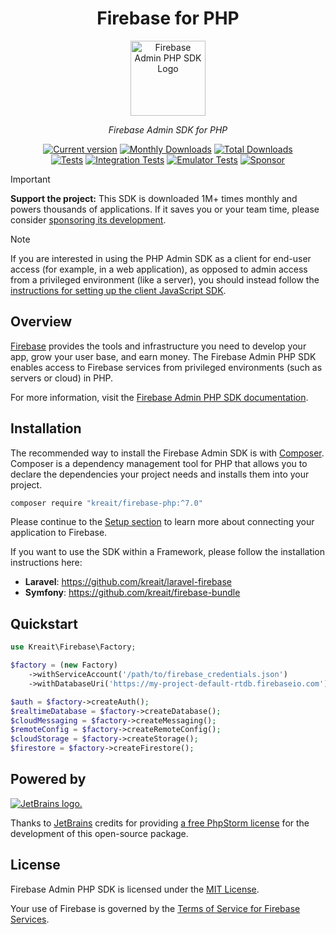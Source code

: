 <div align="center">

# Firebase for PHP

<img src="docs/_static/logo.svg" alt="Firebase Admin PHP SDK Logo" width="120">

<p><em>Firebase Admin SDK for PHP</em></p>

[![Current version](https://img.shields.io/packagist/v/kreait/firebase-php.svg?logo=composer)](https://packagist.org/packages/kreait/firebase-php)
[![Monthly Downloads](https://img.shields.io/packagist/dm/kreait/firebase-php.svg)](https://packagist.org/packages/kreait/firebase-php/stats)
[![Total Downloads](https://img.shields.io/packagist/dt/kreait/firebase-php.svg)](https://packagist.org/packages/kreait/firebase-php/stats)<br/>
[![Tests](https://github.com/kreait/firebase-php/actions/workflows/tests.yml/badge.svg)](https://github.com/kreait/firebase-php/actions/workflows/tests.yml)
[![Integration Tests](https://github.com/kreait/firebase-php/actions/workflows/integration-tests.yml/badge.svg)](https://github.com/kreait/firebase-php/actions/workflows/integration-tests.yml)
[![Emulator Tests](https://github.com/kreait/firebase-php/actions/workflows/emulator-tests.yml/badge.svg)](https://github.com/kreait/firebase-php/actions/workflows/emulator-tests.yml)
[![Sponsor](https://img.shields.io/static/v1?logo=GitHub&label=Sponsor&message=%E2%9D%A4&color=ff69b4)](https://github.com/sponsors/jeromegamez)

</div>

> [!IMPORTANT]
> **Support the project:** This SDK is downloaded 1M+ times monthly and powers thousands of applications.
> If it saves you or your team time, please consider
> [sponsoring its development](https://github.com/sponsors/jeromegamez).

> [!NOTE]
> If you are interested in using the PHP Admin SDK as a client for end-user access (for example, in a web application),
> as opposed to admin access from a privileged environment (like a server), you should instead follow the
> [instructions for setting up the client JavaScript SDK](https://firebase.google.com/docs/web/setup).

## Overview

[Firebase](https://firebase.google.com/) provides the tools and infrastructure you need to develop your app, grow your user base, and earn money. The Firebase Admin PHP SDK enables access to Firebase services from privileged environments (such as servers or cloud) in PHP.

For more information, visit the [Firebase Admin PHP SDK documentation](https://firebase-php.readthedocs.io/).

## Installation

The recommended way to install the Firebase Admin SDK is with [Composer](https://getcomposer.org).
Composer is a dependency management tool for PHP that allows you to declare the dependencies
your project needs and installs them into your project.

```bash
composer require "kreait/firebase-php:^7.0"
```

Please continue to the [Setup section](docs/setup.rst) to learn more about connecting your application to Firebase.

If you want to use the SDK within a Framework, please follow the installation instructions here:

- **Laravel**: https://github.com/kreait/laravel-firebase
- **Symfony**: https://github.com/kreait/firebase-bundle

## Quickstart

```php
use Kreait\Firebase\Factory;

$factory = (new Factory)
    ->withServiceAccount('/path/to/firebase_credentials.json')
    ->withDatabaseUri('https://my-project-default-rtdb.firebaseio.com');

$auth = $factory->createAuth();
$realtimeDatabase = $factory->createDatabase();
$cloudMessaging = $factory->createMessaging();
$remoteConfig = $factory->createRemoteConfig();
$cloudStorage = $factory->createStorage();
$firestore = $factory->createFirestore();
```

## Powered by

[![JetBrains logo.](https://resources.jetbrains.com/storage/products/company/brand/logos/jetbrains.svg)](https://jb.gg/OpenSourceSupport)

Thanks to [JetBrains](https://www.jetbrains.com/) credits for providing [a free PhpStorm license](https://jb.gg/OpenSourceSupport) for the development of this open-source package.

## License

Firebase Admin PHP SDK is licensed under the [MIT License](LICENSE).

Your use of Firebase is governed by the [Terms of Service for Firebase Services](https://firebase.google.com/terms/).
